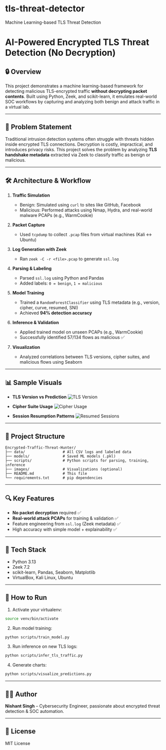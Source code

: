 # tls-threat-detector
Machine Learning-based TLS Threat Detection

# AI-Powered Encrypted TLS Threat Detection (No Decryption)

## 🔒 Overview

This project demonstrates a machine learning-based framework for detecting malicious TLS-encrypted traffic **without decrypting packet contents**. Built using Python, Zeek, and scikit-learn, it emulates real-world SOC workflows by capturing and analyzing both benign and attack traffic in a virtual lab.

---

## 🎯 Problem Statement

Traditional intrusion detection systems often struggle with threats hidden inside encrypted TLS connections. Decryption is costly, impractical, and introduces privacy risks. This project solves the problem by analyzing **TLS handshake metadata** extracted via Zeek to classify traffic as benign or malicious.

---

## 🛠️ Architecture & Workflow

1. **Traffic Simulation**

   * Benign: Simulated using `curl` to sites like GitHub, Facebook
   * Malicious: Performed attacks using Nmap, Hydra, and real-world malware PCAPs (e.g., WarmCookie)

2. **Packet Capture**

   * Used `tcpdump` to collect `.pcap` files from virtual machines (Kali ↔ Ubuntu)

3. **Log Generation with Zeek**

   * Ran `zeek -C -r <file>.pcap` to generate `ssl.log`

4. **Parsing & Labeling**

   * Parsed `ssl.log` using Python and Pandas
   * Added labels: `0 = benign`, `1 = malicious`

5. **Model Training**

   * Trained a `RandomForestClassifier` using TLS metadata (e.g., version, cipher, curve, resumed, SNI)
   * Achieved **94% detection accuracy**

6. **Inference & Validation**

   * Applied trained model on unseen PCAPs (e.g., WarmCookie)
   * Successfully identified 57/134 flows as malicious ✅

7. **Visualization**

   * Analyzed correlations between TLS versions, cipher suites, and malicious flows using Seaborn

---

## 📊 Sample Visuals

* **TLS Version vs Prediction**
  ![TLS Version](images/tls_version_vs_label.png)

* **Cipher Suite Usage**
  ![Cipher Usage](images/cipher_usage.png)

* **Session Resumption Patterns**
  ![Resumed Sessions](images/resumed_session.png)

---

## 📁 Project Structure

```
Encrypted-Traffic-Threat-Hunter/
├── data/                 # All CSV logs and labeled data
├── models/               # Saved ML models (.pkl)
├── scripts/              # Python scripts for parsing, training, inference
├── images/               # Visualizations (optional)
├── README.md             # This file
└── requirements.txt      # pip dependencies
```

---

## 🔍 Key Features

* **No packet decryption** required ✅
* **Real-world attack PCAPs** for training & validation ✅
* Feature engineering from `ssl.log` (Zeek metadata) ✅
* High accuracy with simple model + explainability ✅

---

## 🧪 Tech Stack

* Python 3.13
* Zeek 7.2
* scikit-learn, Pandas, Seaborn, Matplotlib
* VirtualBox, Kali Linux, Ubuntu

---

## 🚀 How to Run

1. Activate your virtualenv:

```bash
source venv/bin/activate
```

2. Run model training:

```bash
python scripts/train_model.py
```

3. Run inference on new TLS logs:

```bash
python scripts/infer_tls_traffic.py
```

4. Generate charts:

```bash
python scripts/visualize_predictions.py
```

---

## 🙋‍♂️ Author

**Nishant Singh** – Cybersecurity Engineer, passionate about encrypted threat detection & SOC automation.

---

## 📄 License

MIT License

